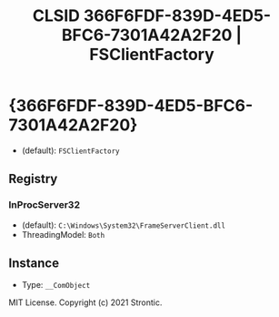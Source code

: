 ﻿---
title: "CLSID 366F6FDF-839D-4ED5-BFC6-7301A42A2F20 | FSClientFactory"
excerpt: What is COM-Object CLSID 366F6FDF-839D-4ED5-BFC6-7301A42A2F20?
---

# {366F6FDF-839D-4ED5-BFC6-7301A42A2F20}

* (default): `FSClientFactory`

## Registry


### InProcServer32

* (default): `C:\Windows\System32\FrameServerClient.dll`
* ThreadingModel: `Both`

## Instance

* Type: `__ComObject`

MIT License. Copyright (c) 2021 Strontic.


